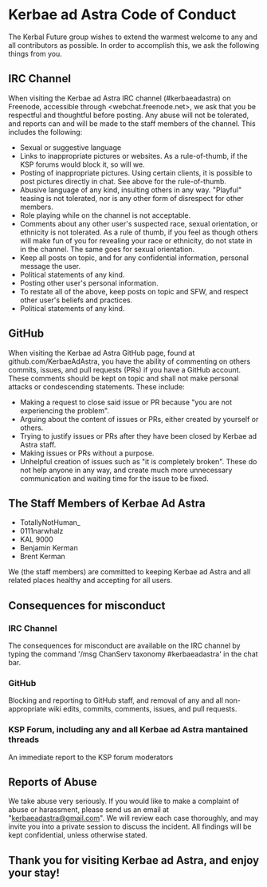 # Kerbae ad Astra Code of Conduct
The Kerbal Future group wishes to extend the warmest welcome to any and all contributors as possible. In order to accomplish this, we ask the following things from you.
## IRC Channel
When visiting the Kerbae ad Astra IRC channel (#kerbaeadastra) on Freenode, accessible through <webchat.freenode.net>, we ask that you be respectful and thoughtful before posting. Any abuse will not be tolerated, and reports can and will be made to the staff members of the channel. This includes the following:
* Sexual or suggestive language
* Links to inappropriate pictures or websites. As a rule-of-thumb, if the KSP forums would block it, so will we.
* Posting of inappropriate pictures. Using certain clients, it is possible to post pictures directly in chat. See above for the rule-of-thumb.
* Abusive language of any kind, insulting others in any way. "Playful" teasing is not tolerated, nor is any other form of disrespect for other members.
* Role playing while on the channel is not acceptable.
* Comments about any other user's suspected race, sexual orientation, or ethnicity is not tolerated. As a rule of thumb, if you feel as though others will make fun of you for revealing your race or ethnicity, do not state in in the channel. The same goes for sexual orientation.
* Keep all posts on topic, and for any confidential information, personal message the user.
* Political statements of any kind.
* Posting other user's personal information.
* To restate all of the above, keep posts on topic and SFW, and respect other user's beliefs and practices.
* Political statements of any kind.
## GitHub
When visiting the Kerbae ad Astra GitHub page, found at github.com/KerbaeAdAstra, you have the ability of commenting on others commits, issues, and pull requests (PRs) if you have a GitHub account. These comments should be kept on topic and shall not make personal attacks or condescending statements. These include:
* Making a request to close said issue or PR because "you are not experiencing the problem".
* Arguing about the content of issues or PRs, either created by yourself or others.
* Trying to justify issues or PRs after they have been closed by Kerbae ad Astra staff.
* Making issues or PRs without a purpose.
* Unhelpful creation of issues such as "it is completely broken". These do not help anyone in any way, and create much more unnecessary communication and waiting time for the issue to be fixed.
## The Staff Members of Kerbae Ad Astra
* TotallyNotHuman\_
* 0111narwhalz
* KAL 9000
* Benjamin Kerman
* Brent Kerman

We (the staff members) are committed to keeping Kerbae ad Astra and all related places healthy and accepting for all users.
## Consequences for misconduct
### IRC Channel
The consequences for misconduct are available on the IRC channel by typing the command '/msg ChanServ taxonomy #kerbaeadastra' in the chat bar.
### GitHub
Blocking and reporting to GitHub staff, and removal of any and all non-appropriate wiki edits, commits, comments, issues, and pull requests.
### KSP Forum, including any and all Kerbae ad Astra mantained threads
An immediate report to the KSP forum moderators
## Reports of Abuse
We take abuse very seriously. If you would like to make a complaint of abuse or harassment, please send us an email at "kerbaeadastra@gmail.com". We will review each case thoroughly, and may invite you into a private session to discuss the incident. All findings will be kept confidential, unless otherwise stated.
## Thank you for visiting Kerbae ad Astra, and enjoy your stay!
